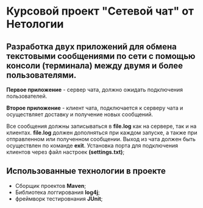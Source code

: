 # Курсовой проект "Сетевой чат" от Нетологии

## Разработка двух приложений для обмена текстовыми сообщениями по сети с помощью консоли (терминала) между двумя и более пользователями.

**Первое приложение** - сервер чата, должно ожидать подключения пользователей.

**Второе приложение** - клиент чата, подключается к серверу чата и осуществляет доставку и получение новых сообщений.

Все сообщения должны записываться в **file.log** как на сервере, так и на клиентах. 
**file.log** должен дополняться при каждом запуске, а также при отправленном или полученном сообщении. 
Выход из чата должен быть осуществлен по команде **exit**. Установка порта для подключения клиентов через файл настроек **(settings.txt)**;

## Использованные технологии в проекте
- Сборщик проектов **Maven**;
- Библиотека логгирования **log4j**;
- фреймворк тестировнания **JUnit**;
